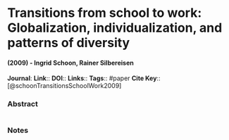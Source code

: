 # Transitions from school to work: Globalization, individualization, and patterns of diversity
#### (2009) - Ingrid Schoon, Rainer Silbereisen
**Journal**: 
**Link**:: 
**DOI**:: 
**Links**:: 
**Tags**:: #paper
**Cite Key**:: [@schoonTransitionsSchoolWork2009]

### Abstract

```

```

### Notes

